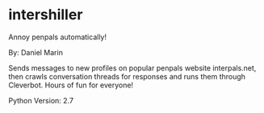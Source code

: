 # intershiller
Annoy penpals automatically!

By: Daniel Marin

Sends messages to new profiles on popular penpals website interpals.net, then crawls conversation threads for responses and runs them through Cleverbot.
Hours of fun for everyone!

Python Version: 2.7
